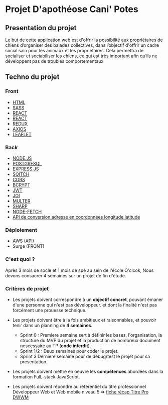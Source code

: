 # Projet D'apothéose Cani' Potes


## Presentation du projet 

Le but de cette application web est d'offrir la possibilité aux propriétaires de chiens d’organiser des balades collectives, dans l’objectif d'offrir un cadre social sain pour les animaux et les propriétaires. Cela permettra de socialiser et sociabiliser les chiens, ce qui est très important afin qu’ils ne développent pas de troubles comportementaux



## Techno du projet

### Front
 
- [HTML](https://developer.mozilla.org/fr/docs/Web/HTML)
- [SASS](https://sass-lang.com/)
- [REACT](https://fr.reactjs.org/) 
- [REACT](https://reactrouter.com/web/guides/quick-start)
- [REDUX](https://redux.js.org/)
- [AXIOS](https://axios-http.com/docs/intro)
- [LEAFLET](https://leafletjs.com/)

### Back
- [NODE.JS](https://nodejs.org/en/)
- [POSTGRESQL](https://www.postgresql.org/docs/13/app-psql.html)
- [EXPRESS.JS](https://expressjs.com/fr/)
- [SQITCH](https://sqitch.org/docs)
- [CORS](https://www.npmjs.com/package/cors)
- [BCRYPT](https://www.npmjs.com/package/bcrypt)
- [JWT](https://github.com/auth0/node-jsonwebtoken) 
- [JOI](https://joi.dev/)
- [MULTER](https://www.npmjs.com/package/multer)
- [SHARP](https://www.npmjs.com/package/sharp)
- [NODE-FETCH](https://www.npmjs.com/package/node-fetch) 
- [API de conversion adresse en coordonnées longitude latitude](https://geo.api.gouv.fr/adresse)

### Déploiement
- AWS (API)
- Surge (FRONT)


### C'est quoi ?

Après 3 mois de socle et 1 mois de spé au sein de l'école O'clcok, Nous devons consacrer 4 semaines sur un projet de fin d'étude.

### Critères de projet

- Les projets doivent correspondre à un **objectif concret**, pouvant émaner d'une personne qui n'est pas développeur.
  et dont la finalité n'est pas forcément une prouesse technique.

- Les projets doivent être à la fois ambitieux et raisonnables, et pouvoir tenir dans un planning de **4 semaines**.
  * Sprint 0 : Premiere semaine sert à définir les bases, l'organisation, la structure du MVP du projet et la production de nombreux document nescessaire au TP (**code interdit**).
  * Sprint 1/2 : Deux semaines pour coder le projet.
  * Sprint 3 Derniere semaine pour de débug/test le projet pour sa presentation.

- Les projets doivent mettre en oeuvre les **compétences** abordées dans la formation FulL-stack JavaScript.

- Les projets doivent répondre au référentiel du titre professionnel Développeur Web et Web mobile niveau 5 => [fiche récap Titre Pro DWWM](https://www.banque.di.afpa.fr/espaceemployeurscandidatsacteurs/EGPResultat.aspx?ct=01280m03&cd=&cr=&type=t)